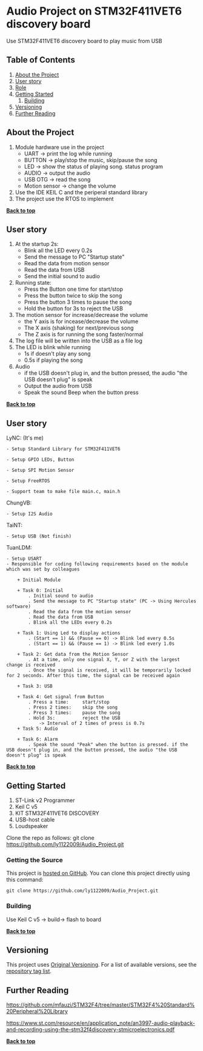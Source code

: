 # Audio Project on STM32F411VET6 discovery board

Use STM32F411VET6 discovery board to play music from USB

## Table of Contents

1. [About the Project](#about-the-project)
1. [User story](#User-story)
1. [Role](#Role)
1. [Getting Started](#getting-started)
    1. [Building](#building)
1. [Versioning](#versioning)
1. [Further Reading](#further-reading)

## About the Project

1. Module hardware use in the project				
	- UART			-> print the log while running			
	- BUTTON		-> play/stop the music, skip/pause the song			
	- LED			-> show the status of playing song. status program			
	- AUDIO			-> output the audio			
	- USB OTG		-> read the song			
	- Motion sensor	-> change the volume			
2. Use the IDE KEIL C and the periperal standard library				
3. The project use the RTOS to implement

**[Back to top](#table-of-contents)**

## User story
1. At the startup 2s:				
	- Blink all the LED every 0.2s				
	- Send the message to PC "Startup state"				
	- Read the data from motion sensor				
	- Read the data from USB				
	- Send the initial sound to audio				
2. Running state:				
	- Press the Button one time for start/stop				
	- Press the button twice to skip the song				
	- Press the button 3 times to pause the song				
	- Hold the button for 3s to reject the USB				
3. The motion sensor for increase/decrease the volume				
	- the Y axis is for incease/decrease the volume				
	- The X axis (shaking) for next/previous song				
	- The Z axis is for running the song faster/normal				
4. The log file will be written into the USB as a file log				
5. The LED is blink while running				
	- 1s if doesn't play any song				
	- 0.5s if playing the song				
6. Audio				
	- if the USB doesn't plug in, and the button pressed, the audio "the USB doesn't plug" is speak				
	- Output the audio from USB				
	- Speak the sound Beep when the button press

**[Back to top](#table-of-contents)**

## User story

LyNC: (It's me) 

	- Setup Standard Library for STM32F411VET6

	- Setup GPIO LEDs, Button

	- Setup SPI Motion Sensor

	- Setup FreeRTOS

	- Support team to make file main.c, main.h

ChungVB:

	- Setup I2S Audio

TaiNT:

	- Setup USB (Not finish)

TuanLDM:

	- Setup USART
	- Responsible for coding following requirements based on the module which was set by colleagues

		+ Initial Module

		+ Task 0: Initial
			. Initial sound to audio
			. Send the message to PC "Startup state" (PC -> Using Hercules software)				
			. Read the data from the motion sensor				
			. Read the data from USB
			. Blink all the LEDs every 0.2s
            
		+ Task 1: Using Led to display actions
			. (Start == 1) && (Pause == 0) -> Blink led every 0.5s
			. (Start == 1) && (Pause == 1) -> Blink led every 1.0s
            
		+ Task 2: Get data from the Motion Sensor
			. At a time, only one signal X, Y, or Z with the largest change is received
			. Once the signal is received, it will be temporarily locked for 2 seconds. After this time, the signal can be received again

		+ Task 3: USB

		+ Task 4: Get signal from Button
			. Press a time: 	start/stop
			. Press 2 times:	skip the song
			. Press 3 times: 	pause the song
			. Hold 3s: 			reject the USB
				-> Interval of 2 times of press is 0.7s
		+ Task 5: Audio
				
		+ Task 6: Alarm
			. Speak the sound "Peak" when the button is pressed. if the USB doesn't plug in, and the button pressed, the audio "the USB doesn't plug" is speak
**[Back to top](#table-of-contents)**

## Getting Started

1. ST-Link v2 Programmer
2. Keil C v5
3. KIT STM32F411VET6 DISCOVERY
4. USB-host cable
5. Loudspeaker

Clone the repo as follows:
git clone https://github.com/ly1122009/Audio_Project.git

### Getting the Source


This project is [hosted on GitHub](https://github.com/ly1122009/Audio_Project). You can clone this project directly using this command:
```
git clone https://github.com/ly1122009/Audio_Project.git

```

### Building

Use Keil C v5 -> build-> flash to board

**[Back to top](#table-of-contents)**


## Versioning

This project uses [Original Versioning](https://vedder.se/2012/12/stm32f4-discovery-usb-host-and-mp3-player/). For a list of available versions, see the [repository tag list](https://github.com/vanbwodonk/STM32F4_USB_MP3).


## Further Reading

https://github.com/mfauzi/STM32F4/tree/master/STM32F4%20Standard%20Peripheral%20Library

https://www.st.com/resource/en/application_note/an3997-audio-playback-and-recording-using-the-stm32f4discovery-stmicroelectronics.pdf

**[Back to top](#table-of-contents)**




